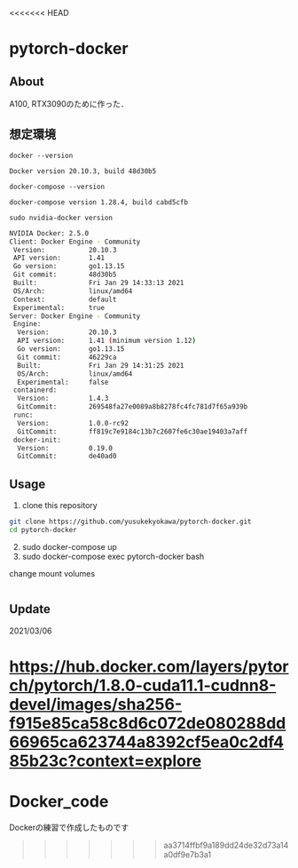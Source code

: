 <<<<<<< HEAD
# pytorch-docker
## About

A100, RTX3090のために作った．
## 想定環境
`docker --version`
```
Docker version 20.10.3, build 48d30b5
```
`docker-compose --version`
```
docker-compose version 1.28.4, build cabd5cfb
```
`sudo nvidia-docker version`
```bash
NVIDIA Docker: 2.5.0
Client: Docker Engine - Community
 Version:           20.10.3
 API version:       1.41
 Go version:        go1.13.15
 Git commit:        48d30b5
 Built:             Fri Jan 29 14:33:13 2021
 OS/Arch:           linux/amd64
 Context:           default
 Experimental:      true
Server: Docker Engine - Community
 Engine:
  Version:          20.10.3
  API version:      1.41 (minimum version 1.12)
  Go version:       go1.13.15
  Git commit:       46229ca
  Built:            Fri Jan 29 14:31:25 2021
  OS/Arch:          linux/amd64
  Experimental:     false
 containerd:
  Version:          1.4.3
  GitCommit:        269548fa27e0089a8b8278fc4fc781d7f65a939b
 runc:
  Version:          1.0.0-rc92
  GitCommit:        ff819c7e9184c13b7c2607fe6c30ae19403a7aff
 docker-init:
  Version:          0.19.0
  GitCommit:        de40ad0
```
## Usage

1. clone this repository
```bash
git clone https://github.com/yusukekyokawa/pytorch-docker.git
cd pytorch-docker
```

2. sudo docker-compose up
3. sudo docker-compose exec pytorch-docker bash

change mount volumes

```bash

```

## Update
2021/03/06

https://hub.docker.com/layers/pytorch/pytorch/1.8.0-cuda11.1-cudnn8-devel/images/sha256-f915e85ca58c8d6c072de080288dd66965ca623744a8392cf5ea0c2df485b23c?context=explore
=======
# Docker_code
Dockerの練習で作成したものです
>>>>>>> aa3714ffbf9a189dd24de32d73a14a0df9e7b3a1
